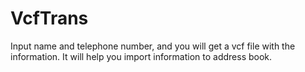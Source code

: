 # VcfTrans
Input name and telephone number, and you will get a vcf file with the information. It will help you import information to address book.
